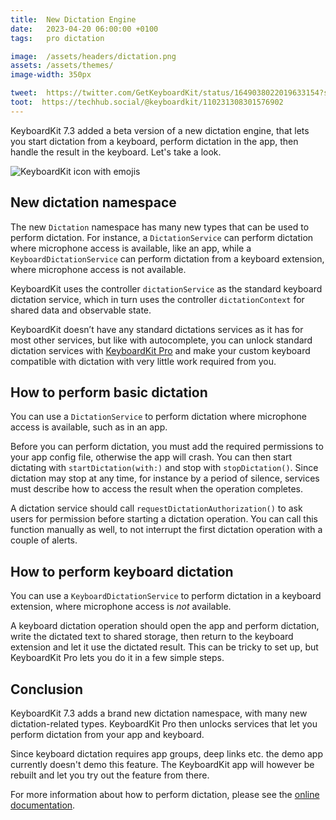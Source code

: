 ```yaml
---
title:  New Dictation Engine
date:   2023-04-20 06:00:00 +0100
tags:   pro dictation

image:  /assets/headers/dictation.png
assets: /assets/themes/
image-width: 350px

tweet:  https://twitter.com/GetKeyboardKit/status/1649038022019633154?s=20
toot:  https://techhub.social/@keyboardkit/110231308301576902
---
```


KeyboardKit 7.3 added a beta version of a new dictation engine, that lets you start dictation from a keyboard, perform dictation in the app, then handle the result in the keyboard. Let's take a look.

![KeyboardKit icon with emojis]({{page.image}})


## New dictation namespace

The new `Dictation` namespace has many new types that can be used to perform dictation. For instance, a `DictationService` can perform dictation where microphone access is available, like an app, while a `KeyboardDictationService` can perform dictation from a keyboard extension, where microphone access is not available.

KeyboardKit uses the controller `dictationService` as the standard keyboard dictation service, which in turn uses the controller `dictationContext` for shared data and observable state.

KeyboardKit doesn’t have any standard dictations services as it has for most other services, but like with autocomplete, you can unlock standard dictation services with [KeyboardKit Pro](/pro) and make your custom keyboard compatible with dictation with very little work required from you.


## How to perform basic dictation

You can use a `DictationService` to perform dictation where microphone access is available, such as in an app.

Before you can perform dictation, you must add the required permissions to your app config file, otherwise the app will crash. You can then start dictating with `startDictation(with:)` and stop with `stopDictation()`. Since dictation may stop at any time, for instance by a period of silence, services must describe how to access the result when the operation completes.

A dictation service should call `requestDictationAuthorization()` to ask users for permission before starting a dictation operation. You can call this function manually as well, to not interrupt the first dictation operation with a couple of alerts.


## How to perform keyboard dictation

You can use a `KeyboardDictationService` to perform dictation in a keyboard extension, where microphone access is *not* available.

A keyboard dictation operation should open the app and perform dictation, write the dictated text to shared storage, then return to the keyboard extension and let it use the dictated result. This can be tricky to set up, but KeyboardKit Pro lets you do it in a few simple steps.


## Conclusion

KeyboardKit 7.3 adds a brand new dictation namespace, with many new dictation-related types. KeyboardKit Pro then unlocks services that let you perform dictation from your app and keyboard.

Since keyboard dictation requires app groups, deep links etc. the demo app currently doesn't demo this feature. The KeyboardKit app will however be rebuilt and let you try out the feature from there.

For more information about how to perform dictation, please see the [online documentation]({{site.documentation_url}}dictation).